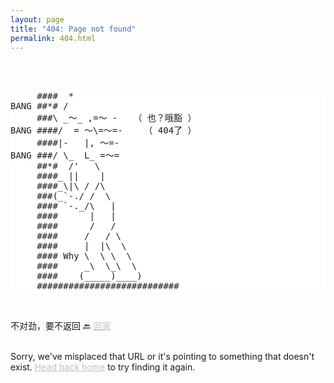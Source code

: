 ```yaml
---
layout: page
title: "404: Page not found"
permalink: 404.html
---
```


<p class="lead">
  
<style>
  pre {
    background-color: white; /* 将背景色设置为白色 */
  }
</style>
<br><br>
<pre>
     ####  *                   
BANG ##*# /                    
     ###\ _～_ ,=～ -   （ 也？哦豁 ）       
BANG ####/  = ～\=～=-    （ 404了 ）     
     ####|-   |, ～=-             
BANG ###/ \_  L_ =～=             
     ##*#  /'   \              
     ####_ ||    |             
     ####_\|\ / /\             
     ###(_`-./ /  \            
     #### `-._/\   |           
     ####      |   |           
     ####      /   /           
     ####     /   / \          
     ####     |  |\  \         
     #### Why \  \ \  \        
     ####     _\  \_\  \       
     ####    (_____)____)      
     ###########################
</pre>
<br>

不对劲，要不返回 🔙  <a href="{{ site.baseurl }}/" style="color: silver;">回家</a><br><br>

Sorry, we've misplaced that URL or it's pointing to something that doesn't exist. <a href="{{ site.baseurl }}/" style="color: silver;">Head back home</a> to try finding it again.</p>
